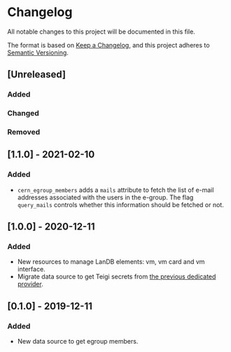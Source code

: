 # Changelog

All notable changes to this project will be documented in this file.

The format is based on [Keep a Changelog](https://keepachangelog.com/en/1.0.0/),
and this project adheres to [Semantic Versioning](https://semver.org/spec/v2.0.0.html).

## [Unreleased]

### Added

### Changed

### Removed

## [1.1.0] - 2021-02-10

### Added

- `cern_egroup_members` adds a `mails` attribute to fetch the list of e-mail addresses associated with the users in the e-group. The flag `query_mails` controls whether this information should be fetched or not.

## [1.0.0] - 2020-12-11

### Added

- New resources to manage LanDB elements: vm, vm card and vm interface.
- Migrate data source to get Teigi secrets from [the previous dedicated provider](https://gitlab.cern.ch/batch-team/infra/terraform-provider-teigi).

## [0.1.0] - 2019-12-11

### Added

- New data source to get egroup members.
